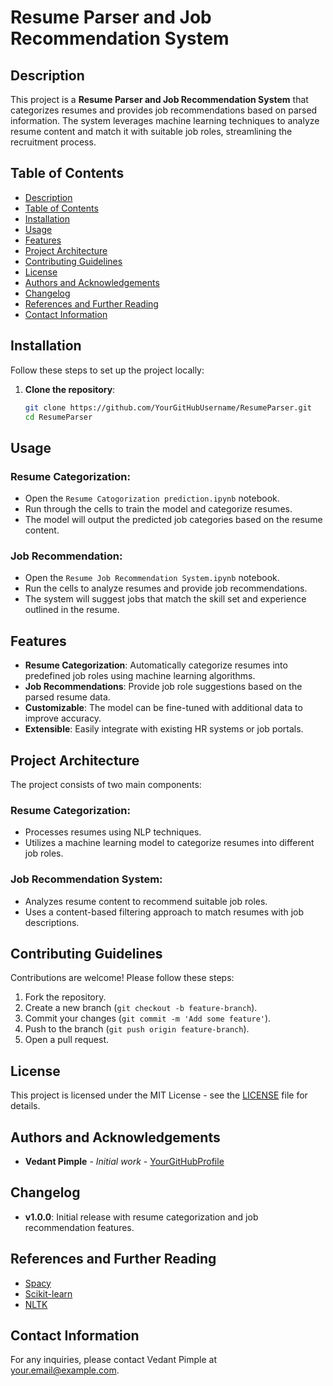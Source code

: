 # Resume Parser and Job Recommendation System

## Description

This project is a **Resume Parser and Job Recommendation System** that categorizes resumes and provides job recommendations based on parsed information. The system leverages machine learning techniques to analyze resume content and match it with suitable job roles, streamlining the recruitment process.

## Table of Contents
- [Description](#description)
- [Table of Contents](#table-of-contents)
- [Installation](#installation)
- [Usage](#usage)
- [Features](#features)
- [Project Architecture](#project-architecture)
- [Contributing Guidelines](#contributing-guidelines)
- [License](#license)
- [Authors and Acknowledgements](#authors-and-acknowledgements)
- [Changelog](#changelog)
- [References and Further Reading](#references-and-further-reading)
- [Contact Information](#contact-information)

## Installation

Follow these steps to set up the project locally:

1. **Clone the repository**:
   ```bash
   git clone https://github.com/YourGitHubUsername/ResumeParser.git
   cd ResumeParser
## Usage

### Resume Categorization:
- Open the `Resume Catogorization prediction.ipynb` notebook.
- Run through the cells to train the model and categorize resumes.
- The model will output the predicted job categories based on the resume content.

### Job Recommendation:
- Open the `Resume Job Recommendation System.ipynb` notebook.
- Run the cells to analyze resumes and provide job recommendations.
- The system will suggest jobs that match the skill set and experience outlined in the resume.

## Features

- **Resume Categorization**: Automatically categorize resumes into predefined job roles using machine learning algorithms.
- **Job Recommendations**: Provide job role suggestions based on the parsed resume data.
- **Customizable**: The model can be fine-tuned with additional data to improve accuracy.
- **Extensible**: Easily integrate with existing HR systems or job portals.

## Project Architecture

The project consists of two main components:

### Resume Categorization:
- Processes resumes using NLP techniques.
- Utilizes a machine learning model to categorize resumes into different job roles.

### Job Recommendation System:
- Analyzes resume content to recommend suitable job roles.
- Uses a content-based filtering approach to match resumes with job descriptions.

## Contributing Guidelines

Contributions are welcome! Please follow these steps:

1. Fork the repository.
2. Create a new branch (`git checkout -b feature-branch`).
3. Commit your changes (`git commit -m 'Add some feature'`).
4. Push to the branch (`git push origin feature-branch`).
5. Open a pull request.

## License

This project is licensed under the MIT License - see the [LICENSE](LICENSE) file for details.

## Authors and Acknowledgements

- **Vedant Pimple** - *Initial work* - [YourGitHubProfile](https://github.com/YourGitHubProfile)

## Changelog

- **v1.0.0**: Initial release with resume categorization and job recommendation features.

## References and Further Reading

- [Spacy](https://spacy.io/)
- [Scikit-learn](https://scikit-learn.org/stable/)
- [NLTK](https://www.nltk.org/)

## Contact Information

For any inquiries, please contact Vedant Pimple at [your.email@example.com](mailto:your.email@example.com).

